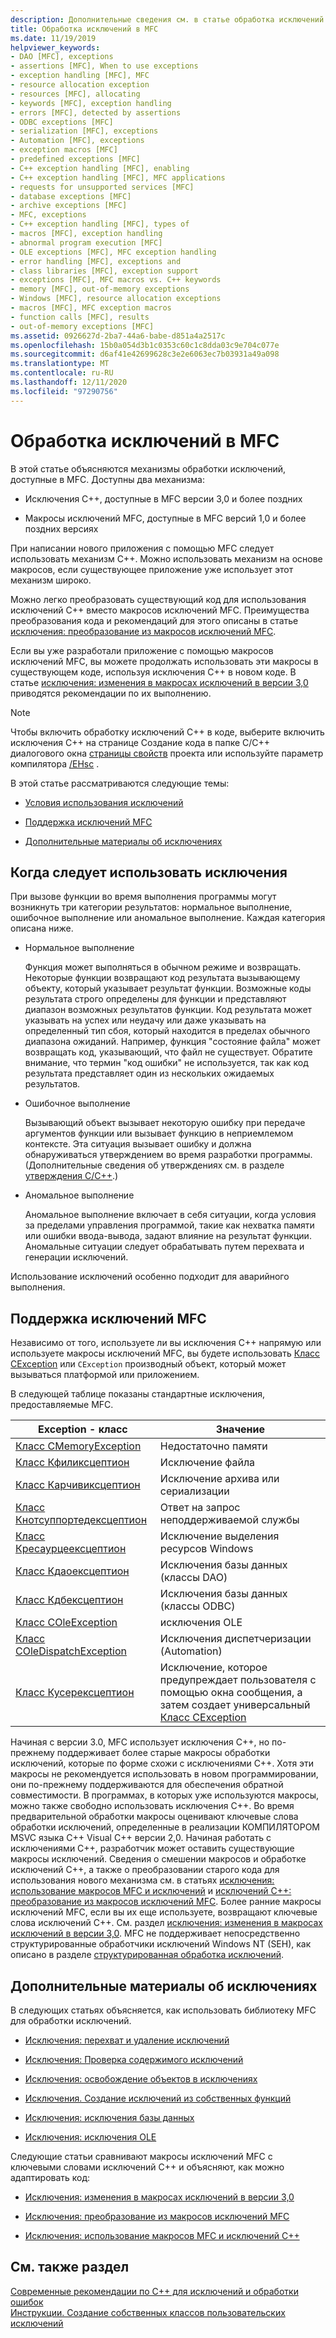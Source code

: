 ```yaml
---
description: Дополнительные сведения см. в статье обработка исключений в MFC.
title: Обработка исключений в MFC
ms.date: 11/19/2019
helpviewer_keywords:
- DAO [MFC], exceptions
- assertions [MFC], When to use exceptions
- exception handling [MFC], MFC
- resource allocation exception
- resources [MFC], allocating
- keywords [MFC], exception handling
- errors [MFC], detected by assertions
- ODBC exceptions [MFC]
- serialization [MFC], exceptions
- Automation [MFC], exceptions
- exception macros [MFC]
- predefined exceptions [MFC]
- C++ exception handling [MFC], enabling
- C++ exception handling [MFC], MFC applications
- requests for unsupported services [MFC]
- database exceptions [MFC]
- archive exceptions [MFC]
- MFC, exceptions
- C++ exception handling [MFC], types of
- macros [MFC], exception handling
- abnormal program execution [MFC]
- OLE exceptions [MFC], MFC exception handling
- error handling [MFC], exceptions and
- class libraries [MFC], exception support
- exceptions [MFC], MFC macros vs. C++ keywords
- memory [MFC], out-of-memory exceptions
- Windows [MFC], resource allocation exceptions
- macros [MFC], MFC exception macros
- function calls [MFC], results
- out-of-memory exceptions [MFC]
ms.assetid: 0926627d-2ba7-44a6-babe-d851a4a2517c
ms.openlocfilehash: 15b0a054d3b1c0353c60c1c8dda03c9e704c077e
ms.sourcegitcommit: d6af41e42699628c3e2e6063ec7b03931a49a098
ms.translationtype: MT
ms.contentlocale: ru-RU
ms.lasthandoff: 12/11/2020
ms.locfileid: "97290756"
---
```

# <a name="exception-handling-in-mfc"></a>Обработка исключений в MFC

В этой статье объясняются механизмы обработки исключений, доступные в MFC. Доступны два механизма:

- Исключения C++, доступные в MFC версии 3,0 и более поздних

- Макросы исключений MFC, доступные в MFC версий 1,0 и более поздних версиях

При написании нового приложения с помощью MFC следует использовать механизм C++. Можно использовать механизм на основе макросов, если существующее приложение уже использует этот механизм широко.

Можно легко преобразовать существующий код для использования исключений C++ вместо макросов исключений MFC. Преимущества преобразования кода и рекомендаций для этого описаны в статье [исключения: преобразование из макросов исключений MFC](exceptions-converting-from-mfc-exception-macros.md).

Если вы уже разработали приложение с помощью макросов исключений MFC, вы можете продолжать использовать эти макросы в существующем коде, используя исключения C++ в новом коде. В статье [исключения: изменения в макросах исключений в версии 3,0](exceptions-changes-to-exception-macros-in-version-3-0.md) приводятся рекомендации по их выполнению.

> [!NOTE]
> Чтобы включить обработку исключений C++ в коде, выберите включить исключения C++ на странице Создание кода в папке C/C++ диалогового окна [страницы свойств](../build/reference/property-pages-visual-cpp.md) проекта или используйте параметр компилятора [/EHsc](../build/reference/eh-exception-handling-model.md) .

В этой статье рассматриваются следующие темы:

- [Условия использования исключений](#_core_when_to_use_exceptions)

- [Поддержка исключений MFC](#_core_mfc_exception_support)

- [Дополнительные материалы об исключениях](#_core_further_reading_about_exceptions)

## <a name="when-to-use-exceptions"></a><a name="_core_when_to_use_exceptions"></a> Когда следует использовать исключения

При вызове функции во время выполнения программы могут возникнуть три категории результатов: нормальное выполнение, ошибочное выполнение или аномальное выполнение. Каждая категория описана ниже.

- Нормальное выполнение

   Функция может выполняться в обычном режиме и возвращать. Некоторые функции возвращают код результата вызывающему объекту, который указывает результат функции. Возможные коды результата строго определены для функции и представляют диапазон возможных результатов функции. Код результата может указывать на успех или неудачу или даже указывать на определенный тип сбоя, который находится в пределах обычного диапазона ожиданий. Например, функция "состояние файла" может возвращать код, указывающий, что файл не существует. Обратите внимание, что термин "код ошибки" не используется, так как код результата представляет один из нескольких ожидаемых результатов.

- Ошибочное выполнение

   Вызывающий объект вызывает некоторую ошибку при передаче аргументов функции или вызывает функцию в неприемлемом контексте. Эта ситуация вызывает ошибку и должна обнаруживаться утверждением во время разработки программы. (Дополнительные сведения об утверждениях см. в разделе [утверждения C/C++](/visualstudio/debugger/c-cpp-assertions).)

- Аномальное выполнение

   Аномальное выполнение включает в себя ситуации, когда условия за пределами управления программой, такие как нехватка памяти или ошибки ввода-вывода, задают влияние на результат функции. Аномальные ситуации следует обрабатывать путем перехвата и генерации исключений.

Использование исключений особенно подходит для аварийного выполнения.

## <a name="mfc-exception-support"></a><a name="_core_mfc_exception_support"></a> Поддержка исключений MFC

Независимо от того, используете ли вы исключения C++ напрямую или используете макросы исключений MFC, вы будете использовать [Класс CException](reference/cexception-class.md) или `CException` производный объект, который может вызываться платформой или приложением.

В следующей таблице показаны стандартные исключения, предоставляемые MFC.

|Exception - класс|Значение|
|---------------------|-------------|
|[Класс CMemoryException](reference/cmemoryexception-class.md)|Недостаточно памяти|
|[Класс Кфиликсцептион](reference/cfileexception-class.md)|Исключение файла|
|[Класс Карчивиксцептион](reference/carchiveexception-class.md)|Исключение архива или сериализации|
|[Класс Кнотсуппортедексцептион](reference/cnotsupportedexception-class.md)|Ответ на запрос неподдерживаемой службы|
|[Класс Кресаурцеексцептион](reference/cresourceexception-class.md)|Исключение выделения ресурсов Windows|
|[Класс Кдаоексцептион](reference/cdaoexception-class.md)|Исключения базы данных (классы DAO)|
|[Класс Кдбексцептион](reference/cdbexception-class.md)|Исключения базы данных (классы ODBC)|
|[Класс COleException](reference/coleexception-class.md)|исключения OLE|
|[Класс COleDispatchException](reference/coledispatchexception-class.md)|Исключения диспетчеризации (Automation)|
|[Класс Кусерексцептион](reference/cuserexception-class.md)|Исключение, которое предупреждает пользователя с помощью окна сообщения, а затем создает универсальный [Класс CException](reference/cexception-class.md)|

Начиная с версии 3.0, MFC использует исключения C++, но по-прежнему поддерживает более старые макросы обработки исключений, которые по форме схожи с исключениями C++. Хотя эти макросы не рекомендуется использовать в новом программировании, они по-прежнему поддерживаются для обеспечения обратной совместимости. В программах, в которых уже используются макросы, можно также свободно использовать исключения C++. Во время предварительной обработки макросы оценивают ключевые слова обработки исключений, определенные в реализации КОМПИЛЯТОРОМ MSVC языка C++ Visual C++ версии 2,0. Начиная работать с исключениями C++, разработчик может оставить существующие макросы исключений. Сведения о смешении макросов и обработке исключений C++, а также о преобразовании старого кода для использования нового механизма см. в статьях [исключения: использование макросов MFC и исключений](exceptions-using-mfc-macros-and-cpp-exceptions.md) и [исключений C++: преобразование из макросов исключений MFC](exceptions-converting-from-mfc-exception-macros.md). Более ранние макросы исключений MFC, если вы их еще используете, возвращают ключевые слова исключений C++. См. раздел [исключения: изменения в макросах исключений в версии 3,0](exceptions-changes-to-exception-macros-in-version-3-0.md). MFC не поддерживает непосредственно структурированные обработчики исключений Windows NT (SEH), как описано в разделе [структурированная обработка исключений](/windows/win32/debug/structured-exception-handling).

## <a name="further-reading-about-exceptions"></a><a name="_core_further_reading_about_exceptions"></a> Дополнительные материалы об исключениях

В следующих статьях объясняется, как использовать библиотеку MFC для обработки исключений.

- [Исключения: перехват и удаление исключений](exceptions-catching-and-deleting-exceptions.md)

- [Исключения: Проверка содержимого исключений](exceptions-examining-exception-contents.md)

- [Исключения: освобождение объектов в исключениях](exceptions-freeing-objects-in-exceptions.md)

- [Исключения. Создание исключений из собственных функций](exceptions-throwing-exceptions-from-your-own-functions.md)

- [Исключения: исключения базы данных](exceptions-database-exceptions.md)

- [Исключения: исключения OLE](exceptions-ole-exceptions.md)

Следующие статьи сравнивают макросы исключений MFC с ключевыми словами исключений C++ и объясняют, как можно адаптировать код:

- [Исключения: изменения в макросах исключений в версии 3,0](exceptions-changes-to-exception-macros-in-version-3-0.md)

- [Исключения: преобразование из макросов исключений MFC](exceptions-converting-from-mfc-exception-macros.md)

- [Исключения: использование макросов MFC и исключений C++](exceptions-using-mfc-macros-and-cpp-exceptions.md)

## <a name="see-also"></a>См. также раздел

[Современные рекомендации по C++ для исключений и обработки ошибок](../cpp/errors-and-exception-handling-modern-cpp.md)<br/>
[Инструкции. Создание собственных классов пользовательских исключений](https://go.microsoft.com/fwlink/p/?linkid=128045)
